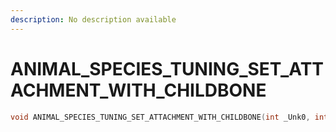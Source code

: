 ```yaml
---
description: No description available 
---
```


# ANIMAL_SPECIES_TUNING_SET_ATTACHMENT_WITH_CHILDBONE

```cpp
void ANIMAL_SPECIES_TUNING_SET_ATTACHMENT_WITH_CHILDBONE(int _Unk0, int _Unk1, int _Unk2, int _Unk3);
```